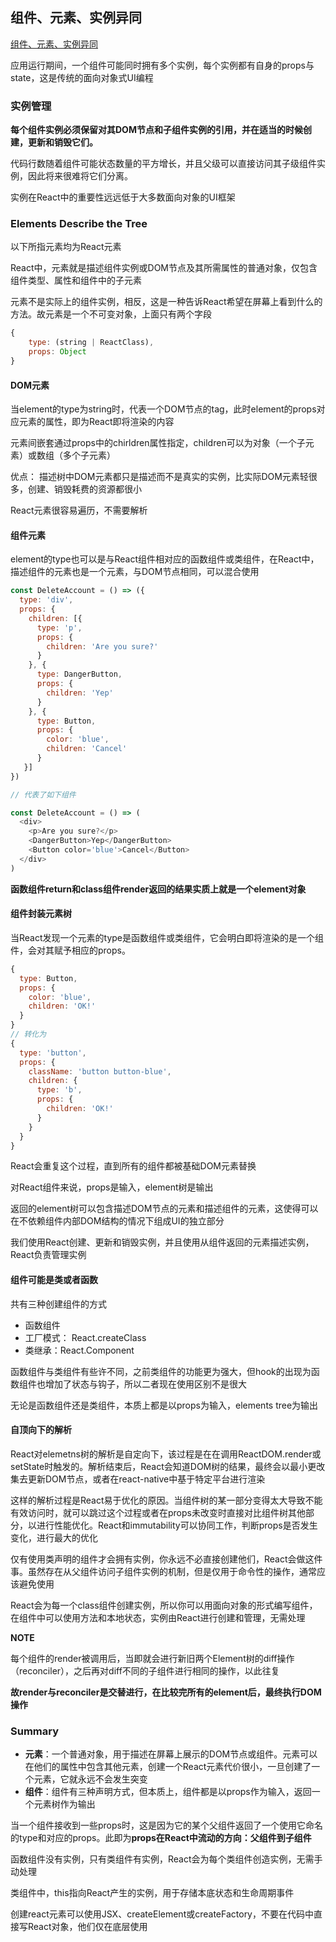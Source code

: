 ## 组件、元素、实例异同

[组件、元素、实例异同](https://reactjs.org/blog/2015/12/18/react-components-elements-and-instances.html)

应用运行期间，一个组件可能同时拥有多个实例，每个实例都有自身的props与state，这是传统的面向对象式UI编程

### 实例管理

**每个组件实例必须保留对其DOM节点和子组件实例的引用，并在适当的时候创建，更新和销毁它们。**

代码行数随着组件可能状态数量的平方增长，并且父级可以直接访问其子级组件实例，因此将来很难将它们分离。

实例在React中的重要性远远低于大多数面向对象的UI框架

### Elements Describe the Tree

以下所指元素均为React元素

React中，元素就是描述组件实例或DOM节点及其所需属性的普通对象，仅包含组件类型、属性和组件中的子元素

元素不是实际上的组件实例，相反，这是一种告诉React希望在屏幕上看到什么的方法。故元素是一个不可变对象，上面只有两个字段

```javascript
{
    type: (string | ReactClass),
    props: Object
}
````

#### DOM元素

当element的type为string时，代表一个DOM节点的tag，此时element的props对应元素的属性，即为React即将渲染的内容

元素间嵌套通过props中的chirldren属性指定，children可以为对象（一个子元素）或数组（多个子元素）

优点： 描述树中DOM元素都只是描述而不是真实的实例，比实际DOM元素轻很多，创建、销毁耗费的资源都很小

React元素很容易遍历，不需要解析

#### 组件元素

element的type也可以是与React组件相对应的函数组件或类组件，在React中，描述组件的元素也是一个元素，与DOM节点相同，可以混合使用

```JavaScript
const DeleteAccount = () => ({
  type: 'div',
  props: {
    children: [{
      type: 'p',
      props: {
        children: 'Are you sure?'
      }
    }, {
      type: DangerButton,
      props: {
        children: 'Yep'
      }
    }, {
      type: Button,
      props: {
        color: 'blue',
        children: 'Cancel'
      }
   }]
})

// 代表了如下组件

const DeleteAccount = () => (
  <div>
    <p>Are you sure?</p>
    <DangerButton>Yep</DangerButton>
    <Button color='blue'>Cancel</Button>
  </div>
)
```

**函数组件return和class组件render返回的结果实质上就是一个element对象**

#### 组件封装元素树

当React发现一个元素的type是函数组件或类组件，它会明白即将渲染的是一个组件，会对其赋予相应的props。

```javascript
{
  type: Button,
  props: {
    color: 'blue',
    children: 'OK!'
  }
}
// 转化为
{
  type: 'button',
  props: {
    className: 'button button-blue',
    children: {
      type: 'b',
      props: {
        children: 'OK!'
      }
    }
  }
}
```

React会重复这个过程，直到所有的组件都被基础DOM元素替换

对React组件来说，props是输入，element树是输出

返回的element树可以包含描述DOM节点的元素和描述组件的元素，这使得可以在不依赖组件内部DOM结构的情况下组成UI的独立部分

我们使用React创建、更新和销毁实例，并且使用从组件返回的元素描述实例，React负责管理实例

#### 组件可能是类或者函数

共有三种创建组件的方式
* 函数组件
* 工厂模式： React.createClass
* 类继承：React.Component

函数组件与类组件有些许不同，之前类组件的功能更为强大，但hook的出现为函数组件也增加了状态与钩子，所以二者现在使用区别不是很大

无论是函数组件还是类组件，本质上都是以props为输入，elements tree为输出

#### 自顶向下的解析

React对elemetns树的解析是自定向下，该过程是在在调用ReactDOM.render或setState时触发的。解析结束后，React会知道DOM树的结果，最终会以最小更改集去更新DOM节点，或者在react-native中基于特定平台进行渲染

这样的解析过程是React易于优化的原因。当组件树的某一部分变得太大导致不能有效访问时，就可以跳过这个过程或者在props未改变时直接对比组件树其他部分，以进行性能优化。React和immutability可以协同工作，判断props是否发生变化，进行最大的优化

仅有使用类声明的组件才会拥有实例，你永远不必直接创建他们，React会做这件事。虽然存在从父组件访问子组件实例的机制，但是仅用于命令性的操作，通常应该避免使用

React会为每一个class组件创建实例，所以你可以用面向对象的形式编写组件，在组件中可以使用方法和本地状态，实例由React进行创建和管理，无需处理

**NOTE**

每个组件的render被调用后，当即就会进行新旧两个Element树的diff操作（reconciler），之后再对diff不同的子组件进行相同的操作，以此往复

**故render与reconciler是交替进行，在比较完所有的element后，最终执行DOM操作**

### Summary

* **元素**：一个普通对象，用于描述在屏幕上展示的DOM节点或组件。元素可以在他们的属性中包含其他元素，创建一个React元素代价很小，一旦创建了一个元素，它就永远不会发生突变
* **组件**：组件有三种声明方式，但本质上，组件都是以props作为输入，返回一个元素树作为输出

当一个组件接收到一些props时，这是因为它的某个父组件返回了一个使用它命名的type和对应的props。此即为**props在React中流动的方向：父组件到子组件**

函数组件没有实例，只有类组件有实例，React会为每个类组件创造实例，无需手动处理

类组件中，this指向React产生的实例，用于存储本底状态和生命周期事件

创建react元素可以使用JSX、createElement或createFactory，不要在代码中直接写React对象，他们仅在底层使用
